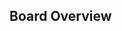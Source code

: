 ## Board Overview

<rk-img
  src="/assets/images/datasheet/rak8212/top-view.jpg"
  width="45%"
  figure-number="2"
  caption="RAK8212 iTracker Pro Top View"
/>

<rk-img
  src="/assets/images/datasheet/rak8212/bottom-view.jpg"
  width="45%"
  figure-number="3"
  caption="RAK8212 iTracker Pro Bottom View"
/>


